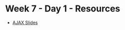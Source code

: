 # Week 7 - Day 1 - Resources

- [AJAX Slides](https://docs.google.com/presentation/d/1f8hgS2Po9wNeVpGlQg835R20lZknDViDa3Qq0SSuTps/edit?usp=sharing)